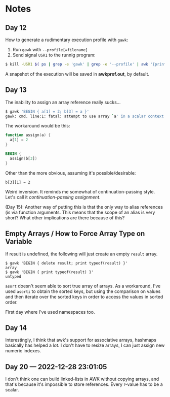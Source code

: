 # Notes

## Day 12

How to generate a rudimentary execution profile with `gawk`:

  1. Run `gawk` with `--profile[=filename]`
  2. Send signal `USR1` to the runnig program:

```bash
$ kill -USR1 $( ps | grep -e 'gawk' | grep -e '--profile' | awk '{print $1}' )
```

A snapshot of the execution will be saved in **awkprof.out**, by default.

## Day 13

The inability to assign an array reference really sucks...

```sh
$ gawk 'BEGIN { a[1] = 2; b[3] = a }'
gawk: cmd. line:1: fatal: attempt to use array `a' in a scalar context
```

The workaround would be this:

```awk
function assign(a) {
  a[1] = 2
}

BEGIN {
  assign(b[3])
}
```

Other than the more obvious, assuming it's possible/desirable:

```
b[3][1] = 2
```

Weird inversion. It reminds me somewhat of continuation-passing style. Let's
call it _continuation-passing assignment_.

(Day 15): Another way of putting this is that the only way to alias references
(is via function arguments. This means that the scope of an alias is very short?
What other implications are there because of this?

## Empty Arrays / How to Force Array Type on Variable

If result is undefined, the following will just create an empty `result` array.

```
$ gawk 'BEGIN { delete result; print typeof(result) }'
array
$ gawk 'BEGIN { print typeof(result) }'
untyped
```

`asort` doesn't seem able to sort true array of arrays. As a workaround, I've
used `asorti` to obtain the sorted keys, but using the comparison on values and
then iterate over the sorted keys in order to access the values in sorted order.

First day where I've used namespaces too.

## Day 14

Interestingly, I think that awk's support for associative arrays, hashmaps
basically has helped a lot. I don't have to resize arrays, I can just assign
new numeric indexes.

## Day 20 — 2022-12-28 23:01:05

I don't think one can build linked-lists in AWK without copying arrays, and
that's because it's impossible to store references. Every r-value has to be
a scalar.
